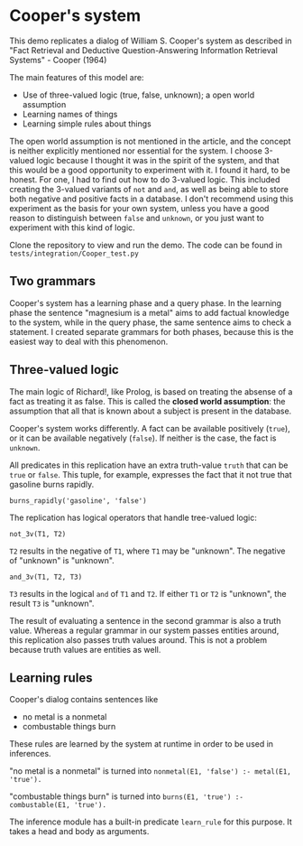 # Cooper's system

This demo replicates a dialog of William S. Cooper's system as described in "Fact Retrieval and Deductive Question-Answering Informatlon Retrieval Systems" - Cooper (1964)

The main features of this model are:

* Use of three-valued logic (true, false, unknown); a open world assumption
* Learning names of things
* Learning simple rules about things

The open world assumption is not mentioned in the article, and the concept is neither explicitly mentioned nor essential for the system. I choose 3-valued logic because I thought it was in the spirit of the system, and that this would be a good opportunity to experiment with it. I found it hard, to be honest. For one, I had to find out how to do 3-valued logic. This included creating the 3-valued variants of `not` and `and`, as well as being able to store both negative and positive facts in a database. I don't recommend using this experiment as the basis for your own system, unless you have a good reason to distinguish between `false` and `unknown`, or you just want to experiment with this kind of logic.

Clone the repository to view and run the demo. The code can be found in `tests/integration/Cooper_test.py`

## Two grammars

Cooper's system has a learning phase and a query phase. In the learning phase the sentence "magnesium is a metal" aims to add factual knowledge to the system, while in the query phase, the same sentence aims to check a statement. I created separate grammars for both phases, because this is the easiest way to deal with this phenomenon.

## Three-valued logic

The main logic of Richard!, like Prolog, is based on treating the absense of a fact as treating it as false. This is called the __closed world assumption__: the assumption that all that is known about a subject is present in the database.

Cooper's system works differently. A fact can be available positively (`true`), or it can be available negatively (`false`). If neither is the case, the fact is `unknown`.

All predicates in this replication have an extra truth-value `truth` that can be `true` or `false`. This tuple, for example, expresses the fact that it not true that gasoline burns rapidly.

    burns_rapidly('gasoline', 'false')

The replication has logical operators that handle tree-valued logic:

    not_3v(T1, T2)

`T2` results in the negative of `T1`, where `T1` may be "unknown". The negative of "unknown" is "unknown".

    and_3v(T1, T2, T3)

`T3` results in the logical `and` of `T1` and `T2`. If either `T1` or `T2` is "unknown", the result `T3` is "unknown".

The result of evaluating a sentence in the second grammar is also a truth value. Whereas a regular grammar in our system passes entities around, this replication also passes truth values around. This is not a problem because truth values are entities as well.

## Learning rules

Cooper's dialog contains sentences like

* no metal is a nonmetal
* combustable things burn

These rules are learned by the system at runtime in order to be used in inferences.

"no metal is a nonmetal" is turned into `nonmetal(E1, 'false') :- metal(E1, 'true').`

"combustable things burn" is turned into `burns(E1, 'true') :- combustable(E1, 'true').`

The inference module has a built-in predicate `learn_rule` for this purpose. It takes a head and body as arguments.
